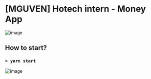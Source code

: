 # [MGUVEN] Hotech intern - Money App

![image](http://www.hotech.company/files/E2D46D32-3B4E-4DDD-8F4A-E5EA526E6D49/imgs/menu_logo.png)


## How to start?

### `> yarn start`


![image](./money-app.png)


